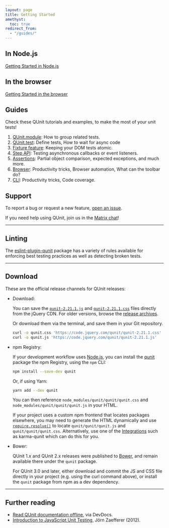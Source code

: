 ```yaml
---
layout: page
title: Getting Started
amethyst:
  toc: true
redirect_from:
  - "/guides/"
---
```


## In Node.js

[Getting Started in Node.js](./cli.md)

## In the browser

[Getting Started in the browser](./browser.md)

## Guides

Check these QUnit tutorials and examples, to make the most of your unit tests!

1. [QUnit.module](./api/QUnit/module.md#organizing-your-tests): How to group related tests.
1. [QUnit.test](./api/QUnit/test.md#examples): Define tests, How to wait for async code
1. [Fixture feature](./browser.md#fixture): Keeping your DOM tests atomic.
1. [Step API](./api/assert/verifySteps.md): Testing asynchronous callbacks or event listeners.
1. [Assertions](./api/assert/index.md): Partial object comparison, expected exceptions, and much more.
1. [Browser](./browser.md): Productivity tricks, Browser automation, What can the toolbar do?
1. [CLI](./cli.md): Productivity tricks, Code coverage.

## Support

To report a bug or request a new feature, [open an issue](https://github.com/qunitjs/qunit/issues).

If you need help using QUnit, join us in the [Matrix chat](https://app.element.io/#/room/#qunitjs_qunit:gitter.im)!

---

## Linting

The [eslint-plugin-qunit](https://github.com/platinumazure/eslint-plugin-qunit) package has a variety of rules available for enforcing best testing practices as well as detecting broken tests.

---

## Download

These are the official release channels for QUnit releases:

* Download:

  You can save the [`qunit-2.21.1.js`](https://code.jquery.com/qunit/qunit-2.21.1.js) and [`qunit-2.21.1.css`](https://code.jquery.com/qunit/qunit-2.21.1.css) files directly from the jQuery CDN.
  For older versions, browse the [release archives](https://releases.jquery.com/qunit/).

  Or download them via the terminal, and save them in your Git repository.

  ```bash
  curl -o qunit.css 'https://code.jquery.com/qunit/qunit-2.21.1.css'
  curl -o qunit.js 'https://code.jquery.com/qunit/qunit-2.21.1.js'
  ```

* npm Registry:

  If your development workflow uses [Node.js](https://nodejs.org/en/), you can install the [qunit](https://www.npmjs.com/package/qunit) package the npm Registry, using the `npm` CLI:

  ```bash
  npm install --save-dev qunit
  ```

  Or, if using Yarn:
  ```bash
  yarn add --dev qunit
  ```

  You can then reference `node_modules/qunit/qunit/qunit.css` and `node_modules/qunit/qunit/qunit.js` in your HTML.

  If your project uses a custom npm frontend that locates packages elsewhere, you may need to generate the HTML dynamically and use [`require.resolve()`](https://nodejs.org/api/modules.html#modules_require_resolve_request_options) to locate `qunit/qunit/qunit.js` and `qunit/qunit/qunit.css`. Alternatively, use one of the [Integrations](./browser.md#integrations) such as karma-qunit which can do this for you.

* Bower:

  QUnit 1.x and QUnit 2.x releases were published to [Bower](https://bower.io/), and remain available there  under the `qunit` package.

  For QUnit 3.0 and later, either download and commit the JS and CSS file directly in your project (e.g. using the curl command above), or install the `qunit` package from npm as a dev dependency.

---

## Further reading

* [Read QUnit documentation offline](https://devdocs.io/qunit/), via DevDocs.
* [Introduction to JavaScript Unit Testing](https://coding.smashingmagazine.com/2012/06/introduction-to-javascript-unit-testing/), Jörn Zaefferer (2012).
